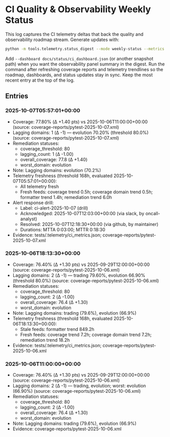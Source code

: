 # CI Quality & Observability Weekly Status

This log captures the CI telemetry deltas that back the quality and
observability roadmap stream. Generate updates with:

```bash
python -m tools.telemetry.status_digest --mode weekly-status --metrics tests/.telemetry/ci_metrics.json
```

Add `--dashboard docs/status/ci_dashboard.json` (or another snapshot path) when
you want the observability panel summary in the digest. Run the command after
refreshing coverage reports and telemetry trendlines so the
roadmap, dashboards, and status updates stay in sync. Keep the most recent entry
at the top of the log.

## Entries

### 2025-10-07T05:57:01+00:00

- Coverage: 77.80% (Δ +1.40 pts) vs 2025-10-06T11:00:00+00:00 (source: coverage-reports/pytest-2025-10-07.xml)
- Lagging domains: 1 (Δ -1) — evolution 70.20% (threshold 80.0%) (source: coverage-reports/pytest-2025-10-07.xml)
- Remediation statuses:
  - coverage_threshold: 80
  - lagging_count: 1 (Δ -1.00)
  - overall_coverage: 77.8 (Δ +1.40)
  - worst_domain: evolution
- Note: Lagging domains: evolution (70.2%)
- Telemetry freshness (threshold 168h, evaluated 2025-10-07T05:57:01+00:00):
  - All telemetry fresh
  - Fresh feeds: coverage trend 0.5h; coverage domain trend 0.5h; formatter trend 1.4h; remediation trend 6.0h
- Alert response drill:
  - Label: ci-alert-2025-10-07 (drill)
  - Acknowledged: 2025-10-07T12:03:00+00:00 (via slack, by oncall-analyst)
  - Resolved: 2025-10-07T12:18:30+00:00 (via github, by maintainer)
  - Durations: MTTA 0:03:00; MTTR 0:18:30
- Evidence: tests/.telemetry/ci_metrics.json; coverage-reports/pytest-2025-10-07.xml

### 2025-10-06T18:13:30+00:00

- Coverage: 76.40% (Δ +1.30 pts) vs 2025-09-29T12:00:00+00:00 (source: coverage-reports/pytest-2025-10-06.xml)
- Lagging domains: 2 (Δ -1) — trading 79.60%, evolution 66.90% (threshold 80.0%) (source: coverage-reports/pytest-2025-10-06.xml)
- Remediation statuses:
  - coverage_threshold: 80
  - lagging_count: 2 (Δ -1.00)
  - overall_coverage: 76.4 (Δ +1.30)
  - worst_domain: evolution
- Note: Lagging domains: trading (79.6%), evolution (66.9%)
- Telemetry freshness (threshold 168h, evaluated 2025-10-06T18:13:30+00:00):
  - Stale feeds: formatter trend 849.2h
  - Fresh feeds: coverage trend 7.2h; coverage domain trend 7.2h; remediation trend 18.2h
- Evidence: tests/.telemetry/ci_metrics.json; coverage-reports/pytest-2025-10-06.xml

### 2025-10-06T11:00:00+00:00

- Coverage: 76.40% (Δ +1.30 pts) vs 2025-09-29T12:00:00+00:00 (source: coverage-reports/pytest-2025-10-06.xml)
- Lagging domains: 2 (Δ -1) — trading, evolution; worst: evolution (66.90%) (source: coverage-reports/pytest-2025-10-06.xml)
- Remediation statuses:
  - coverage_threshold: 80
  - lagging_count: 2 (Δ -1.00)
  - overall_coverage: 76.4 (Δ +1.30)
  - worst_domain: evolution
- Note: Lagging domains: trading (79.6%), evolution (66.9%)
- Evidence: coverage-reports/pytest-2025-10-06.xml

